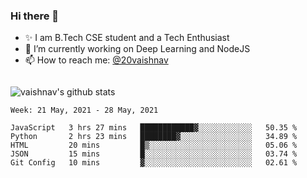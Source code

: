 ### Hi there 👋

<!--
**vaishnav-197/vaishnav-197** is a ✨ _special_ ✨ repository because its `README.md` (this file) appears on your GitHub profile.

Here are some ideas to get you started:
-->

- ✨ I am B.Tech CSE student and a Tech Enthusiast
- 🔭 I’m currently working on Deep Learning and NodeJS
- 📫 How to reach me: [@20vaishnav](https://twitter.com/20vaishnav)


<img src="https://github.com/vaishnav-197/vaishnav-197/blob/main/images/stat.svg" alt=""/>


![vaishnav's github stats](https://github-readme-stats.vercel.app/api?username=vaishnav-197&show_icons=true&theme=dark&count_private=true)



<!--START_SECTION:waka-->
```text
Week: 21 May, 2021 - 28 May, 2021

JavaScript   3 hrs 27 mins   ████████████▓░░░░░░░░░░░░   50.35 % 
Python       2 hrs 23 mins   ████████▓░░░░░░░░░░░░░░░░   34.89 % 
HTML         20 mins         █▒░░░░░░░░░░░░░░░░░░░░░░░   05.06 % 
JSON         15 mins         █░░░░░░░░░░░░░░░░░░░░░░░░   03.74 % 
Git Config   10 mins         ▓░░░░░░░░░░░░░░░░░░░░░░░░   02.61 % 
```
<!--END_SECTION:waka-->
